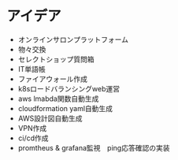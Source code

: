 # アイデア
- オンラインサロンプラットフォーム
- 物々交換
- セレクトショップ質問箱
- IT単語帳
- ファイアウォール作成
- k8sロードバランシングweb運営
- aws lmabda関数自動生成
- cloudformation yaml自動生成
- AWS設計図自動生成
- VPN作成
- ci/cd作成
- promtheus & grafana監視　ping応答確認の実装
